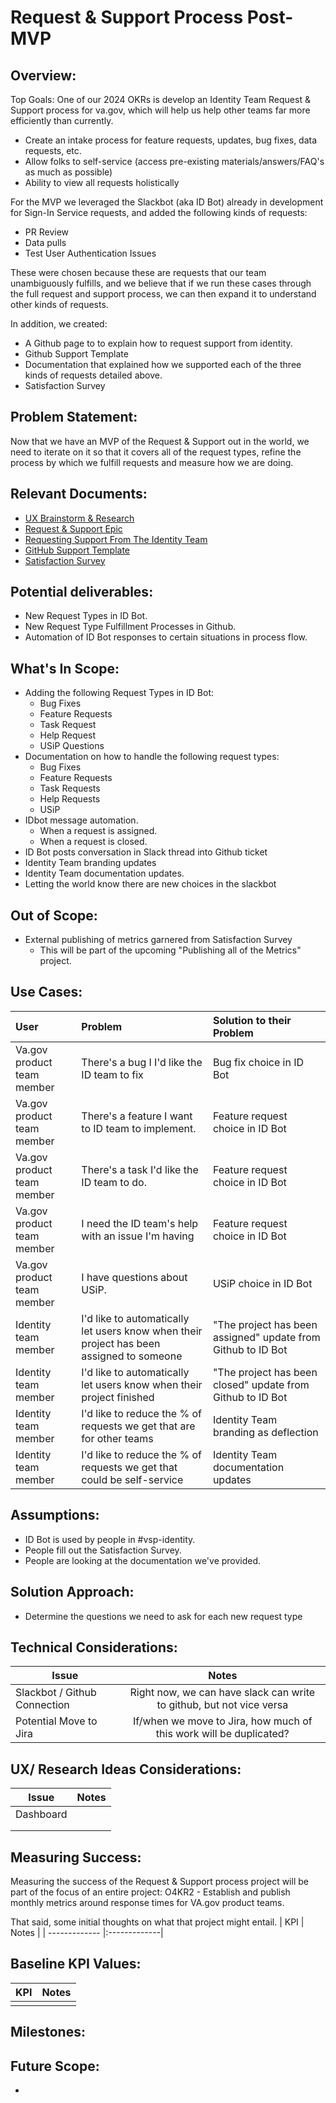# Request & Support Process Post-MVP

## Overview: 

Top Goals:  One of our 2024 OKRs is develop an Identity Team Request & Support process for va.gov, which will help us help other teams far more efficiently than currently.

* Create an intake process for feature requests, updates, bug fixes, data requests, etc.
* Allow folks to self-service (access pre-existing materials/answers/FAQ's as much as possible)
* Ability to view all requests holistically
  
For the MVP we leveraged the Slackbot (aka ID Bot) already in development for Sign-In Service requests, and added the following kinds of requests:
- PR Review
- Data pulls
- Test User Authentication Issues

These were chosen because these are requests that our team unambiguously fulfills, and we believe that if we run these cases through the full request and support process, we can then expand it to understand other kinds of requests.

In addition, we created:
- A Github page to to explain how to request support from identity.
- Github Support Template
- Documentation that explained how we supported each of the three kinds of requests detailed above.
- Satisfaction Survey


## Problem Statement: 
Now that we have an MVP of the Request & Support out in the world, we need to iterate on it so that it covers all of the request types, refine the process by which we fulfill requests and measure how we are doing.

## Relevant Documents:
- [UX Brainstorm & Research](https://app.mural.co/t/oddballinternal7486/m/oddballinternal7486/1706233585959/51586c97a249268a2ff9a709024dcd9df18dc6f8?sender=u8f85d3b7f2143f85bb7a9248) 
- [Request & Support Epic](https://app.zenhub.com/workspaces/identity-5f5bab705a94c9001ba33734/issues/gh/department-of-veterans-affairs/va.gov-team/74622)
- [Requesting Support From The Identity Team](https://github.com/department-of-veterans-affairs/va.gov-team/blob/master/products/identity/Support%20Documents/requesting-support-from-Identity.md)
- [GitHub Support Template](https://github.com/department-of-veterans-affairs/va.gov-team/issues/new?assignees=&labels=Identity&projects=&template=1identity-help.yaml)
- [Satisfaction Survey](https://dj540s05.optimalworkshop.com/questions/52low0ey)

## Potential deliverables:
- New Request Types in ID Bot.
- New Request Type Fulfillment Processes in Github.
- Automation of ID Bot responses to certain situations in process flow.

## What's In Scope:
* Adding the following Request Types in ID Bot:
  * Bug Fixes
  * Feature Requests
  * Task Request
  * Help Request
  * USiP Questions
* Documentation on how to handle the following request types:
  * Bug Fixes
  * Feature Requests
  * Task Requests
  * Help Requests
  * USiP
* IDbot message automation.
   * When a request is assigned.
   * When a request is closed.
* ID Bot posts conversation in Slack thread into Github ticket
* Identity Team branding updates
* Identity Team documentation updates.
* Letting the world know there are new choices in the slackbot

## Out of Scope: 
* External publishing of metrics garnered from Satisfaction Survey
  * This will be part of the upcoming "Publishing all of the Metrics" project.
     

## Use Cases:
| User          | Problem       | Solution to their Problem |
| :------------- |:------------- | :----- |
|Va.gov product team member| There's a bug I I'd like the ID team to fix | Bug fix choice in ID Bot   |
|Va.gov product team member | There's a feature I want to ID team to implement. | Feature request choice in ID Bot  | 
|Va.gov product team member  | There's a task I'd like the ID team to do.  | Feature request choice in ID Bot  |
|Va.gov product team member | I need the ID team's help with an issue I'm having | Feature request choice in ID Bot  | 
|Va.gov product team member  | I have questions about USiP. | USiP choice in ID Bot  |
|Identity team member | I'd like to automatically let users know when their project has been assigned to someone | "The project has been assigned" update from Github to ID Bot |
|Identity team member | I'd like to automatically let users know when their project finished | "The project has been closed" update from Github to ID Bot  |
|Identity team member | I'd like to reduce the % of requests we get that are for other teams | Identity Team branding as deflection |
|Identity team member | I'd like to reduce the % of requests we get that could be self-service | Identity Team documentation updates |


## Assumptions:
* ID Bot is used by people in #vsp-identity.
* People fill out the Satisfaction Survey.
* People are looking at the documentation we've provided.

## Solution Approach: 
- Determine the questions we need to ask for each new request type



  
## Technical Considerations:
| Issue         | Notes         | 
| ------------- |:-------------:| 
| Slackbot / Github Connection | Right now, we can have slack can write to github, but not vice versa        |
| Potential Move to Jira | If/when we move to Jira, how much of this work will be duplicated? |

## UX/ Research Ideas Considerations:
| Issue         | Notes         | 
| ------------- |:-------------:| 
|  Dashboard |               |
|  |               |
|   |               |


## Measuring Success:
Measuring the success of the Request & Support process project will be part of the focus of an entire project: O4KR2 - Establish and publish monthly metrics around response times for VA.gov product teams.

That said, some initial thoughts on what that project might entail.
| KPI           | Notes         | 
| ------------- |:-------------| 




## Baseline KPI Values:
| KPI           | Notes         | 
| ------------- |:-------------:| 
|  |               |


## Milestones:

  


## Future Scope:
* 
